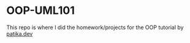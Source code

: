 # OOP-UML101

This repo is where I did the homework/projects for the OOP tutorial by [patika.dev](https://app.patika.dev/courses/oop)
